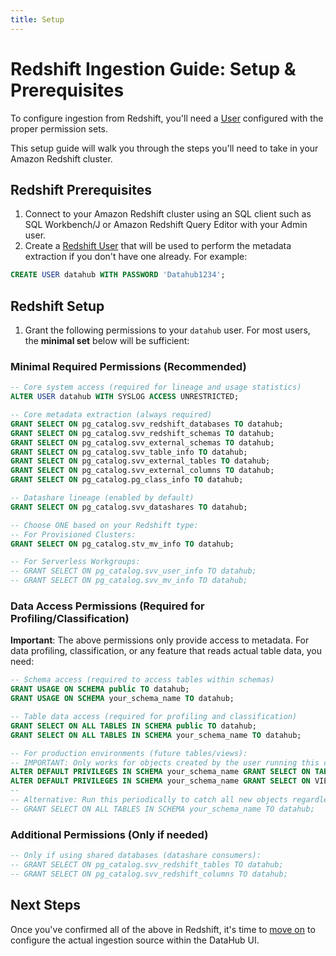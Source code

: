 ```yaml
---
title: Setup
---
```


# Redshift Ingestion Guide: Setup & Prerequisites

To configure ingestion from Redshift, you'll need a [User](https://docs.aws.amazon.com/redshift/latest/gsg/t_adding_redshift_user_cmd.html) configured with the proper permission sets.

This setup guide will walk you through the steps you'll need to take in your Amazon Redshift cluster.

## Redshift Prerequisites

1. Connect to your Amazon Redshift cluster using an SQL client such as SQL Workbench/J or Amazon Redshift Query Editor with your Admin user.
2. Create a [Redshift User](https://docs.aws.amazon.com/redshift/latest/gsg/t_adding_redshift_user_cmd.html) that will be used to perform the metadata extraction if you don't have one already.
   For example:

```sql
CREATE USER datahub WITH PASSWORD 'Datahub1234';
```

## Redshift Setup

1. Grant the following permissions to your `datahub` user. For most users, the **minimal set** below will be sufficient:

### Minimal Required Permissions (Recommended)

```sql
-- Core system access (required for lineage and usage statistics)
ALTER USER datahub WITH SYSLOG ACCESS UNRESTRICTED;

-- Core metadata extraction (always required)
GRANT SELECT ON pg_catalog.svv_redshift_databases TO datahub;
GRANT SELECT ON pg_catalog.svv_redshift_schemas TO datahub;
GRANT SELECT ON pg_catalog.svv_external_schemas TO datahub;
GRANT SELECT ON pg_catalog.svv_table_info TO datahub;
GRANT SELECT ON pg_catalog.svv_external_tables TO datahub;
GRANT SELECT ON pg_catalog.svv_external_columns TO datahub;
GRANT SELECT ON pg_catalog.pg_class_info TO datahub;

-- Datashare lineage (enabled by default)
GRANT SELECT ON pg_catalog.svv_datashares TO datahub;

-- Choose ONE based on your Redshift type:
-- For Provisioned Clusters:
GRANT SELECT ON pg_catalog.stv_mv_info TO datahub;

-- For Serverless Workgroups:
-- GRANT SELECT ON pg_catalog.svv_user_info TO datahub;
-- GRANT SELECT ON pg_catalog.svv_mv_info TO datahub;
```

### Data Access Permissions (Required for Profiling/Classification)

**Important**: The above permissions only provide access to metadata. For data profiling, classification, or any feature that reads actual table data, you need:

```sql
-- Schema access (required to access tables within schemas)
GRANT USAGE ON SCHEMA public TO datahub;
GRANT USAGE ON SCHEMA your_schema_name TO datahub;

-- Table data access (required for profiling and classification)
GRANT SELECT ON ALL TABLES IN SCHEMA public TO datahub;
GRANT SELECT ON ALL TABLES IN SCHEMA your_schema_name TO datahub;

-- For production environments (future tables/views):
-- IMPORTANT: Only works for objects created by the user running this command
ALTER DEFAULT PRIVILEGES IN SCHEMA your_schema_name GRANT SELECT ON TABLES TO datahub;
ALTER DEFAULT PRIVILEGES IN SCHEMA your_schema_name GRANT SELECT ON VIEWS TO datahub;
--
-- Alternative: Run this periodically to catch all new objects regardless of creator:
-- GRANT SELECT ON ALL TABLES IN SCHEMA your_schema_name TO datahub;
```

### Additional Permissions (Only if needed)

```sql
-- Only if using shared databases (datashare consumers):
-- GRANT SELECT ON pg_catalog.svv_redshift_tables TO datahub;
-- GRANT SELECT ON pg_catalog.svv_redshift_columns TO datahub;
```

## Next Steps

Once you've confirmed all of the above in Redshift, it's time to [move on](configuration.md) to configure the actual ingestion source within the DataHub UI.
